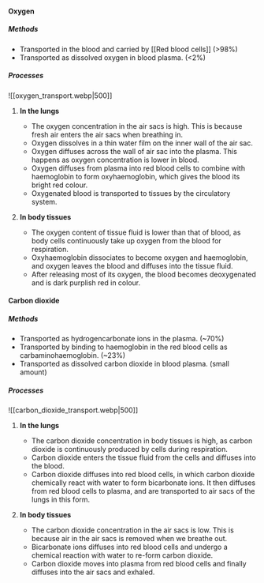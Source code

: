 #### Oxygen
##### Methods
- Transported in the blood and carried by [[Red blood cells]] (>98%)
- Transported as dissolved oxygen in blood plasma. (<2%)

##### Processes
![[oxygen_transport.webp|500]]

1. **In the lungs**
	- The oxygen concentration in the air sacs is high. This is because fresh air enters the air sacs when breathing in.
	- Oxygen dissolves in a thin water film on the inner wall of the air sac.
	- Oxygen diffuses across the wall of air sac into the plasma. This happens as oxygen concentration is lower in blood.
	- Oxygen diffuses from plasma into red blood cells to combine with haemoglobin to form oxyhaemoglobin, which gives the blood its bright red colour.
	- Oxygenated blood is transported to tissues by the circulatory system.

2. **In body tissues**
	- The oxygen content of tissue fluid is lower than that of blood, as body cells continuously take up oxygen from the blood for respiration.
	- Oxyhaemoglobin dissociates to become oxygen and haemoglobin, and oxygen leaves the blood and diffuses into the tissue fluid.
	- After releasing most of its oxygen, the blood becomes deoxygenated and is dark purplish red in colour.

#### Carbon dioxide
##### Methods
- Transported as hydrogencarbonate ions in the plasma. (~70%)
- Transported by binding to haemoglobin in the red blood cells as carbaminohaemoglobin. (~23%)
- Transported as dissolved carbon dioxide in blood plasma. (small amount)

##### Processes
![[carbon_dioxide_transport.webp|500]]

1. **In the lungs**
	- The carbon dioxide concentration in body tissues is high, as carbon dioxide is continuously produced by cells during respiration.
	- Carbon dioxide enters the tissue fluid from the cells and diffuses into the blood.
	- Carbon dioxide diffuses into red blood cells, in which carbon dioxide chemically react with water to form bicarbonate ions. It then diffuses from red blood cells to plasma, and are transported to air sacs of the lungs in this form.

2. **In body tissues**
	- The carbon dioxide concentration in the air sacs is low. This is because air in the air sacs is removed when we breathe out.
	- Bicarbonate ions diffuses into red blood cells and undergo a chemical reaction with water to re-form carbon dioxide.
	- Carbon dioxide moves into plasma from red blood cells and finally diffuses into the air sacs and exhaled.
